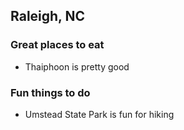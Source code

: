## Raleigh, NC

### Great places to eat

- Thaiphoon is pretty good

### Fun things to do

- Umstead State Park is fun for hiking
